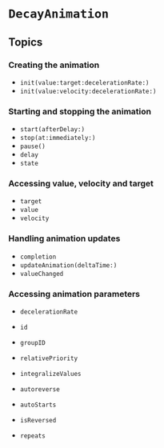 # ``DecayAnimation``

## Topics

### Creating the animation

- ``init(value:target:decelerationRate:)``
- ``init(value:velocity:decelerationRate:)``

### Starting and stopping the animation

- ``start(afterDelay:)``
- ``stop(at:immediately:)``
- ``pause()``
- ``delay``
- ``state``

### Accessing value, velocity and target

- ``target``
- ``value``
- ``velocity``

### Handling animation updates

- ``completion``
- ``updateAnimation(deltaTime:)``
- ``valueChanged``

### Accessing animation parameters

- ``decelerationRate``

- ``id``
- ``groupID``
- ``relativePriority``

- ``integralizeValues``
- ``autoreverse``
- ``autoStarts``
- ``isReversed``
- ``repeats``
